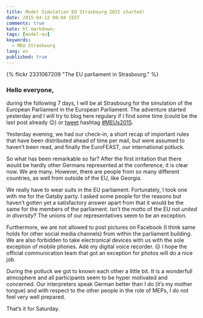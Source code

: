 ```yaml
---
title: Model Simulation EU Strasbourg 2015 started!
date: 2015-04-12 08:04 CEST
comments: true
kate: hl markdown;
tags: [model-eu]
keywords:
  - MEU Strasbourg
lang: en
published: true
---
```


{% flickr 2331067209 "The EU parliament in Strasbourg." %}

### Hello everyone,

during the following 7 days, I will be at Strasbourg for the simulation of the European Parliament in the European Parliament. The adventure started yesterday and I will try to blog here regulary if I find some time (could be the last post already :wink:) or [tweet](https://twitter.com/rriemann_eu) hashtag [#MEUs2015](https://twitter.com/hashtag/MEUs2015).

Yesterday evening, we had our check-in, a short recap of important rules that have been distributed ahead of time per mail, but were assumed to haven’t been read, and finally the EuroFEAST, our international potluck.

<!--more-->

So what has been remarkable so far? After the first irritation that there would be hardly other Germans represented at the conference, it is clear now. We are many. However, there are people from so many different countries, as well from outside of the EU, like Georgia.

We really have to wear suits in the EU parliament. Fortunately, I took one with me for the Gatsby party. I asked some people for the reasons but haven’t gotten yet a satisfactory answer apart from that it would be the same for the members of the parliament. Isn’t the motto of the EU not *united in diversity*? The unions of our representatives seem to be an exception.

Furthermore, we are not allowed to post pictures on Facebook (I think same holds for other social media channels) from within the parliament building. We are also forbidden to take electronical devices with us with the sole exception of mobile phones. Adé my digital voice recorder. :unamused: I hope the official communication team that got an exception for photos will do a nice job.

During the potluck we got to known each other a little bit. It is a wonderfull atmosphere and all participants seem to be hyper motivated and concerned. Our interpreters speak German better than I do (it’s my mother tongue) and with respect to the other people in the role of MEPs, I do not feel very well prepared.

That’s it for Saturday.
